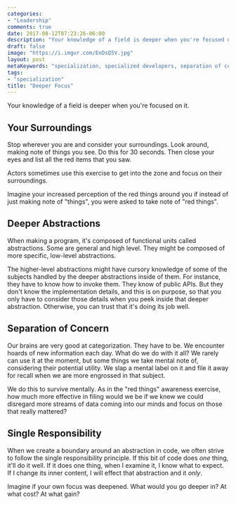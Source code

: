 ```yaml
---
categories:
- "Leadership"
comments: true
date: 2017-08-12T07:23:26-06:00
description: "Your knowledge of a field is deeper when you're focused on it."
draft: false
image: "https://i.imgur.com/EnDsQ5V.jpg"
layout: post
metaKeywords: "specialization, specialized developers, separation of concern, one thing well, focus, separation of responsibility"
tags:
- "specialization"
title: "Deeper Focus"
---
```


Your knowledge of a field is deeper when you're focused on it.

<!--more-->

## Your Surroundings 

Stop wherever you are and consider your surroundings.  Look around, making note of things you see.  Do this for 30 seconds.  Then close your eyes and list all the red items that you saw.  

Actors sometimes use this exercise to get into the zone and focus on their surroundings. 

Imagine your increased perception of the red things around you if instead of just making note of "things", you were asked to take note of "red things".

## Deeper Abstractions

When making a program, it's composed of functional units called abstractions.  Some are general and high level.  They might be composed of more specific, low-level abstractions.  

The higher-level abstractions might have cursory knowledge of some of the subjects handled by the deeper abstractions inside of them.  For instance, they have to know how to invoke them.  They know of public APIs.  But they don't know the implementation details, and this is on purpose, so that you only have to consider those details when you peek inside that deeper abstraction.  Otherwise, you can trust that it's doing its job well.

## Separation of Concern

Our brains are very good at categorization.  They have to be.  We encounter hoards of new information each day.  What do we do with it all?  We rarely can use it at the moment, but some things we take mental note of, considering their potential utility.  We slap a mental label on it and file it away for recall when we are more engrossed in that subject.

We do this to survive mentally.  As in the "red things" awareness exercise, how much more effective in filing would we be if we knew we could disregard more streams of data coming into our minds and focus on those that really mattered?

## Single Responsibility

When we create a boundary around an abstraction in code, we often strive to follow the single responsibility principle.  If this bit of code does _one_ thing, it'll do it well.  If it does one thing, when I examine it, I know what to expect.  If I change its inner content, I will effect that abstraction and it _only_.

Imagine if your own focus was deepened.  What would you go deeper in?  At what cost?  At what gain?
